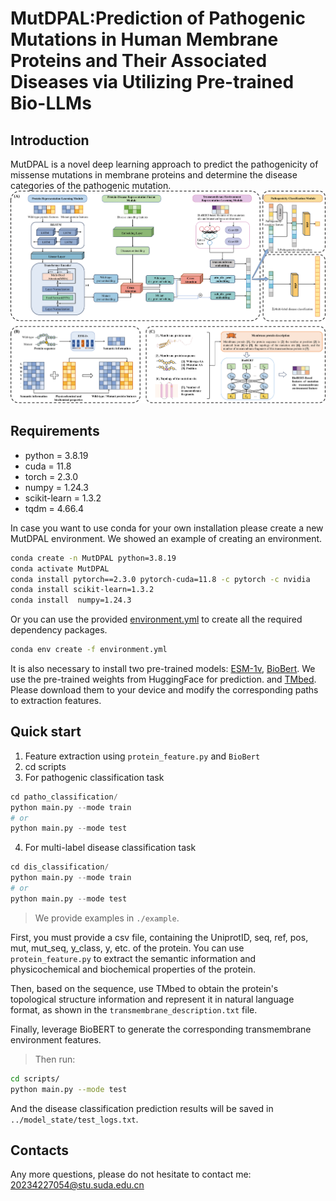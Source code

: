 # MutDPAL:Prediction of Pathogenic Mutations in Human Membrane Proteins and Their Associated Diseases via Utilizing Pre-trained Bio-LLMs
## Introduction  
MutDPAL is a novel deep learning approach to predict the pathogenicity of missense mutations in membrane proteins and determine the disease categories of the pathogenic mutation.
![MutDPAL](./architecture.png)
## Requirements

* python = 3.8.19   
* cuda = 11.8    
* torch = 2.3.0  
* numpy = 1.24.3  
* scikit-learn = 1.3.2  
* tqdm = 4.66.4  

In case you want to use conda for your own installation please create a new MutDPAL environment.
We showed an example of creating an environment.
```sh
conda create -n MutDPAL python=3.8.19
conda activate MutDPAL
conda install pytorch==2.3.0 pytorch-cuda=11.8 -c pytorch -c nvidia
conda install scikit-learn=1.3.2 
conda install  numpy=1.24.3
```
Or you can use the provided [environment.yml](./environment.yml) to create all the required dependency packages.
```sh
conda env create -f environment.yml
```

It is also necessary to install two pre-trained models: [ESM-1v](https://huggingface.co/facebook/esm1v_t33_650M_UR90S_1), [BioBert](https://huggingface.co/dmis-lab/biobert-base-cased-v1.1/). We use the pre-trained weights from HuggingFace for prediction. and [TMbed](https://github.com/BernhoferM/TMbed). Please download them to your device and modify the corresponding paths to extraction features.  

## Quick start
1. Feature extraction using `protein_feature.py` and `BioBert` 
2. cd scripts
3. For pathogenic classification task  
```python
cd patho_classification/  
python main.py --mode train
# or
python main.py --mode test
```
4. For multi-label disease classification task  
 ```python
cd dis_classification/  
python main.py --mode train
# or
python main.py --mode test
```
> We provide examples in `./example`.

First, you must provide a csv file, containing the UniprotID, seq, ref, pos, mut, mut_seq, y_class, y, etc. of the protein.  You can use `protein_feature.py` to extract the semantic information and physicochemical and biochemical properties of the protein.  

Then, based on the sequence, use TMbed to obtain the protein's topological structure information and represent it in natural language format, as shown in the `transmembrane_description.txt` file.   

Finally, leverage BioBERT to generate the corresponding transmembrane environment features.   

> Then run:
```bash
cd scripts/
python main.py --mode test
```
And the disease classification prediction results will be saved in `../model_state/test_logs.txt`. 


## Contacts  
Any more questions, please do not hesitate to contact me: 20234227054@stu.suda.edu.cn
